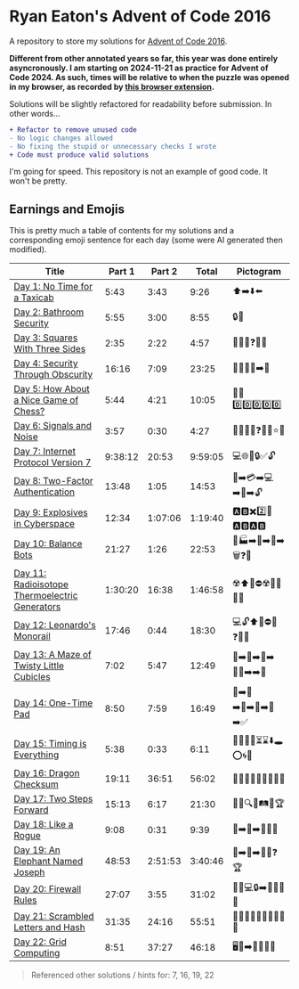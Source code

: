 # Ryan Eaton's Advent of Code 2016

A repository to store my solutions for [Advent of Code 2016](https://adventofcode.com/2016).

**Different from other annotated years so far, this year was done entirely asyncronously. I am starting on 2024-11-21 as practice for Advent of Code 2024. As such, times will be relative to when the puzzle was opened in my browser, as recorded by [this browser extension](https://chromewebstore.google.com/detail/advent-of-code-part-2-tim/fhmjpoppaplfhgnknpbaaklgdnnimfbn?pli=1).**

Solutions will be slightly refactored for readability before submission. In other words...

```diff
+ Refactor to remove unused code
- No logic changes allowed
- No fixing the stupid or unnecessary checks I wrote
+ Code must produce valid solutions
```

I'm going for speed. This repository is not an example of good code. It won't be pretty.

## Earnings and Emojis

This is pretty much a table of contents for my solutions and a corresponding emoji sentence for each day (some were AI generated then modified).

| Title                                                         | Part 1  | Part 2  | Total   | Pictogram            |
|---------------------------------------------------------------|---------|---------|---------|----------------------|
| [Day 1: No Time for a Taxicab](notes/1.md)                    | 5:43    | 3:43    | 9:26    | ⬆️➡️⬇️⬅️                 |
| [Day 2: Bathroom Security](notes/2.md)                        | 5:55    | 3:00    | 8:55    | 🔒🚽                 |
| [Day 3: Squares With Three Sides](notes/3.md)                 | 2:35    | 2:22    | 4:57    | 📏📏📏❓🟰📐          |
| [Day 4: Security Through Obscurity](notes/4.md)               | 16:16   | 7:09    | 23:25   | 🚪🔑🧮🔤➡️🎁          |
| [Day 5: How About a Nice Game of Chess?](notes/5.md)          | 5:44    | 4:21    | 10:05   | 🤬🟰0️⃣0️⃣0️⃣0️⃣0️⃣            |
| [Day 6: Signals and Noise](notes/6.md)                        | 3:57    | 0:30    | 4:27    | 🎅📡📶❌❓🔤✅⭐🎄       |
| [Day 7: Internet Protocol Version 7](notes/7.md)              | 9:38:12 | 20:53   | 9:59:05 | 💻🌐🔢🔒✅🔓          |
| [Day 8: Two-Factor Authentication](notes/8.md)                | 13:48   | 1:05    | 14:53   | 🚪➡️💳➡️💻➡️🔢➡️🔓       |
| [Day 9: Explosives in Cyberspace](notes/9.md)                 | 12:34   | 1:07:06 | 1:19:40 | 🅰️🅱️✖️2️⃣🟰🅰️🅱️🅰️🅱️     |
| [Day 10: Balance Bots](notes/10.md)                           | 21:27   | 1:26    | 22:53   | 🤖🏭➡️🔢➡️🤖➡️🗑️❓🤖     |
| [Day 11: Radioisotope Thermoelectric Generators](notes/11.md) | 1:30:20 | 16:38   | 1:46:58 | ☢️⬆️🏢⛔☢️🤖🔌🚫🤯       |
| [Day 12: Leonardo's Monorail](notes/12.md)                    | 17:46   | 0:44    | 18:30   | 💻🔓⬆️🚂⛔🔑❓🔢✅       |
| [Day 13: A Maze of Twisty Little Cubicles](notes/13.md)       | 7:02    | 5:47    | 12:49   | 🏢➡️🔢➡️🧱➡️🧑‍💼➡️➡️🎯     |
| [Day 14: One-Time Pad](notes/14.md)                           | 8:50    | 7:59    | 16:49   | 🔑➡️🧂➡️🔢➡️🔽➡️🔑➡️✅     |
| [Day 15: Timing is Everything](notes/15.md)                   | 5:38    | 0:33    | 6:11    | 🎉🤖🧩🌟⏳⌛️⬇️🕳️⭕️🌀🔢   |
| [Day 16: Dragon Checksum](notes/16.md)                        | 19:11   | 36:51   | 56:02   | 🐉💾🔢🔁🔄🔀🔁🔢🧮   |
| [Day 17: Two Steps Forward](notes/17.md)                      | 15:13   | 6:17    | 21:30   | 🚪🔑🔍👣🛤️🏁🏆       |
| [Day 18: Like a Rogue](notes/18.md)                           | 9:08    | 0:31    | 9:39    | 🔢➡️🔢➡️🔢🧮✅          |
| [Day 19: An Elephant Named Joseph](notes/19.md)               | 48:53   | 2:51:53 | 3:40:46 | 🎁➡️🎁➡️🎁🔄❓🏆        |
| [Day 20: Firewall Rules](notes/20.md)                         | 27:07   | 3:55    | 31:02   | 🧩🎄💻🔒➡️🔢🤔🌟🌟    |
| [Day 21: Scrambled Letters and Hash](notes/21.md)             | 31:35   | 24:16   | 55:51   | 🤔🧩🔀🔄🔁🔤🔀🔄🔁🤔 |
| [Day 22: Grid Computing](notes/22.md)                         | 8:51    | 37:27   | 46:18   | 🖥️💾➡️📂🧩🔀📁        |

> Referenced other solutions / hints for: 7, 16, 19, 22
